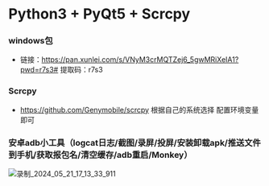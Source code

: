 # Python3 + PyQt5 + Scrcpy

### windows包
  - 链接：https://pan.xunlei.com/s/VNyM3crMQTZej6_5gwMRiXeIA1?pwd=r7s3# 提取码：r7s3

### Scrcpy
  - https://github.com/Genymobile/scrcpy   根据自己的系统选择 配置环境变量即可
### 安卓adb小工具（logcat日志/截图/录屏/投屏/安装卸载apk/推送文件到手机/获取报包名/清空缓存/adb重启/Monkey）
  ![录制_2024_05_21_17_13_33_911](https://github.com/shiqi-1989/Android_Tools/assets/48465237/a08632e0-2e59-4149-972e-caa143846517)

